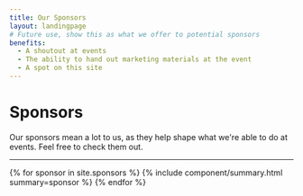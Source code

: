 ```yaml
---
title: Our Sponsors
layout: landingpage
# Future use, show this as what we offer to potential sponsors
benefits:
  - A shoutout at events
  - The ability to hand out marketing materials at the event
  - A spot on this site
---
```


<main role="main">
    <div class="container">
        <h1>Sponsors</h1>
        <div class="row">
            Our sponsors mean a lot to us, as they help shape what we're able to do at events. Feel free to check them out.
        </div>
        <hr />
        <div class="row">
            {% for sponsor in site.sponsors %}
                {% include component/summary.html summary=sponsor %}
            {% endfor %}
        </div>
    </div>
</main>
